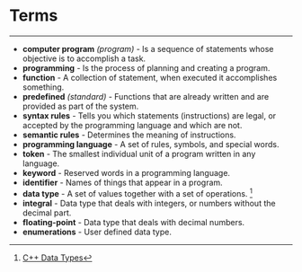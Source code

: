 # Terms

---

- **computer program** *(program)* - Is a sequence of statements whose objective is to accomplish a task.
- **programming** - Is the process of planning and creating a program.
- **function** - A collection of statement, when executed it accomplishes something.
- **predefined** *(standard)* - Functions that are already written and are provided as part of the system.
- **syntax rules** - Tells you which statements (instructions) are legal, or accepted by the programming language and 
which are not.
- **semantic rules** - Determines the meaning of instructions.
- **programming language** - A set of rules, symbols, and special words.
- **token** - The smallest individual unit of a program written in any language.
- **keyword** - Reserved words in a programming language.
- **identifier** - Names of things that appear in a program.
- **data type** - A set of values together with a set of operations. [^1]
- **integral** - Data type that deals with integers, or numbers without the decimal part.
- **floating-point** - Data type that deals with decimal numbers.
- **enumerations** - User defined data type.

[^1]: [C++ Data Types](Diagrams/CPlusPlus-Data-Types.png)